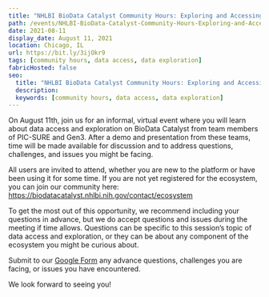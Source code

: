 ```yaml
---
title: "NHLBI BioData Catalyst Community Hours: Exploring and Accessing Data"
path: /events/NHLBI-BioData-Catalyst-Community-Hours-Exploring-and-Accessing-Data
date: 2021-08-11
display_date: August 11, 2021
location: Chicago, IL
url: https://bit.ly/3ijOkr9
tags: [community hours, data access, data exploration]
fabricHosted: false
seo:
  title: "NHLBI BioData Catalyst Community Hours: Exploring and Accessing Data"
  description:
  keywords: [community hours, data access, data exploration]
---
```


On August 11th, join us for an informal, virtual event where you will learn about data access and exploration on BioData Catalyst from team members of PIC-SURE and Gen3. After a demo and presentation from these teams, time will be made available for discussion and to address questions, challenges, and issues you might be facing.

All users are invited to attend, whether you are new to the platform or have been using it for some time. If you are not yet registered for the ecosystem, you can join our community here: https://biodatacatalyst.nhlbi.nih.gov/contact/ecosystem

To get the most out of this opportunity, we recommend including your questions in advance, but we do accept questions and issues during the meeting if time allows. Questions can be specific to this session’s topic of data access and exploration, or they can be about any component of the ecosystem you might be curious about.

Submit to our [Google Form](https://docs.google.com/forms/d/e/1FAIpQLSfNN2WJaBuJ5noJJGPUjhF-_q-MlTuAdUjnuf5EBjzdsVETww/viewform) any advance questions, challenges you are facing, or issues you have encountered.

We look forward to seeing you!
